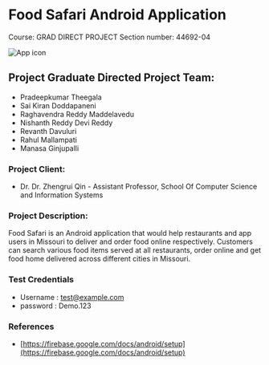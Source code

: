 # Food Safari Android Application
Course: GRAD DIRECT PROJECT
Section number: 44692-04

![App icon](https://github.com/saikirandd/Food_Safari/blob/master/app/src/main/res/drawable/appicon%20-%20Copy.png)
## Project Graduate Directed Project Team:
- Pradeepkumar Theegala
- Sai Kiran Doddapaneni
- Raghavendra Reddy Maddelavedu
- Nishanth Reddy Devi Reddy
- Revanth Davuluri
- Rahul Mallampati
- Manasa Ginjupalli
### Project Client:
- Dr. Dr. Zhengrui Qin - Assistant Professor, School Of Computer Science and Information Systems
### Project Description:
Food Safari is an Android application that would help restaurants and app users in Missouri to deliver and order food online respectively. Customers can search various food items served at all restaurants, order online and get food home delivered across different cities in Missouri.
### Test Credentials
- Username : test@example.com
- password : Demo.123
### References
- [https://firebase.google.com/docs/android/setup](https://firebase.google.com/docs/android/setup)

